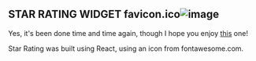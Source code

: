 ## STAR RATING WIDGET favicon.ico![image](https://user-images.githubusercontent.com/72476695/114796878-4c61ba00-9dd5-11eb-95bb-a432187b004e.png)


Yes, it's been done time and time again, though I hope you enjoy [this](https://star-rating.vercel.app/) one!

Star Rating was built using React, using an icon from fontawesome.com.
